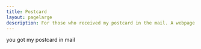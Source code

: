```yaml
---
title: Postcard
layout: pagelarge
description: For those who received my postcard in the mail. A webpage devoted to a wonderful opportunity for both of us to make more money.
---
```



you got my postcard in mail

